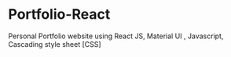 # Portfolio-React
Personal Portfolio website using React JS, Material UI , Javascript, Cascading style sheet [CSS]
